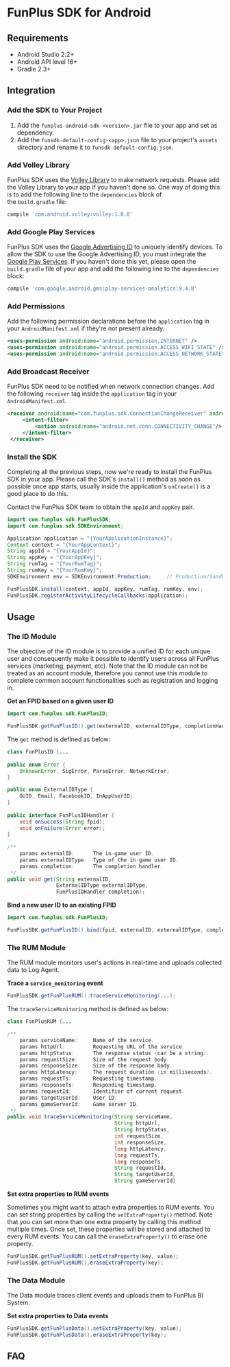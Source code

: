 # FunPlus SDK for Android

## Requirements

* Android Studio 2.2+
* Android API level 16+
* Gradle 2.3+

## Integration

### Add the SDK to Your Project

1. Add the `funplus-android-sdk-<version>.jar` file to your app and set as dependency.
2. Add the `funsdk-default-config-<app>.json` file to your project's `assets` directory and rename it to `funsdk-default-config.json`.

### Add Volley Library

FunPlus SDK uses the [Volley Library](https://developer.android.com/training/volley/index.html?hl=pt-br) to make network requests. Please add the Volley Library to your app if you haven't done so. One way of doing this is to add the following line to the `dependencies` block of the `build.gradle` file:

```groovy
compile 'com.android.volley:volley:1.0.0'
```

### Add Google Play Services

FunPlus SDK uses the [Google Advertising ID](https://support.google.com/googleplay/android-developer/answer/6048248?hl=en) to uniquely identify devices. To allow the SDK to use the Google Advertising ID, you must integrate the [Google Play Services](http://developer.android.com/google/play-services/setup.html). If you haven't done this yet, please open the `build.gradle` file of your app and add the following line to the `dependencies` block:

```groovy
compile 'com.google.android.gms:play-services-analytics:9.4.0'
```

### Add Permissions

Add the following permission declarations before the `application` tag in your `AndroidManifest.xml` if they're not present already.

```xml
<uses-permission android:name="android.permission.INTERNET" />
<uses-permission android:name="android.permission.ACCESS_WIFI_STATE" />
<uses-permission android:name="android.permission.ACCESS_NETWORK_STATE"/>
```

### Add Broadcast Receiver

FunPlus SDK need to be notified when network connection changes. Add the following `receiver` tag inside the `application` tag in your `AndroidManifest.xml`. 

```xml
<receiver android:name="com.funplus.sdk.ConnectionChangeReceiver" android:label="NetworkConnection">
     <intent-filter>
         <action android:name="android.net.conn.CONNECTIVITY_CHANGE"/>
     </intent-filter>
 </receiver>
```

### Install the SDK

Completing all the previous steps, now we're ready to install the FunPlus SDK in your app. Please call the SDK's `install()` method as soon as possible once app starts, usually inside the application's `onCreate()` is a good place to do this.

Contact the FunPlus SDK team to obtain the `appId` and `appKey` pair.

```java
import com.funplus.sdk.FunPlusSDK;
import com.funplus.sdk.SDKEnvironment;

Application application = "{YourApplicationInstance}";
Context context = "{YourAppContext}";
String appId = "{YourAppId}";
String appKey = "{YourAppKey}";
String rumTag = "{YourRumTag}";
String rumKey = "{YourRumKey}";
SDKEnvironment env = SDKEnvironment.Production;		// Production/Sandbox

FunPlusSDK.install(context, appId, appKey, rumTag, rumKey, env);
FunPlusSDK.registerActivityLifecycleCallbacks(application);
```

## Usage

### The ID Module

The objective of the ID module is to provide a unified ID for each unique user and consequently make it possible to identify users across all FunPlus services (marketing, payment, etc). Note that the ID module can not be treated as an account module, therefore you cannot use this module to complete common account functionalities such as registration and logging in.

**Get an FPID based on a given user ID**

```java
import com.funplus.sdk.FunPlusID;

FunPlusSDK.getFunPlusID().get(externalID, externalIDType, completionHandler);
```

The `get` method is defined as below:

```java
class FunPlusID {...
  
public enum Error {
    UnknownError, SigError, ParseError, NetworkError;
}

public enum ExternalIDType {
    GUID, Email, FacebookID, InAppUserID;
}
                 
public interface FunPlusIDHandler {
	void onSuccess(String fpid);
    void onFailure(Error error);
}
                 
/**
    params externalID:		The in-game user ID.
    params externalIDType:	Type of the in-game user ID.
    params completion:		The completion handler.
 */
public void get(String externalID,
                ExternalIDType externalIDType,
                FunPlusIDHandler completion);
```

**Bind a new user ID to an existing FPID**

```java
import com.funplus.sdk.FunPlusID;

FunPlusSDK.getFunPlusID().bind(fpid, externalID, externalIDType, completionHandler);
```

### The RUM Module

The RUM module monitors user's actions in real-time and uploads collected data to Log Agent.

**Trace a `service_monitoring` event**

```java
FunPlusSDK.getFunPlusRUM().traceServiceMonitoring(...);
```

The `traceServiceMonitoring` method is defined as below:

```java
class FunPlusRUM {...

/**
    params serviceName:		Name of the service.
    params httpUrl:			Requesting URL of the service.
    params httpStatus:		The response status (can be a string).
    params requestSize:		Size of the request body.
    params responseSize:	Size of the response body.
    params httpLatency:		The request duration (in milliseconds).
    params requestTs:		Requesting timestamp.
    params responseTs:		Responding timestamp.
    params requestId:		Identifier of current request.
    params targetUserId:	User ID.
    params gameServerId:	Game server ID.
 */
public void traceServiceMonitoring(String serviceName,
                                   String httpUrl,
                                   String httpStatus,
                                   int requestSize,
                                   int responseSize,
                                   long httpLatency,
                                   long requestTs,
                                   long responseTs,
                                   String requestId,
                                   String targetUserId,
                                   String gameServerId)
```

**Set extra properties to RUM events**

Sometimes you might want to attach extra properties to RUM events. You can set string properties by calling the `setExtraProperty()` method. Note that you can set more than one extra property by calling this method multiple times. Once set, these properties will be stored and attached to every RUM events. You can call the `eraseExtraProperty()` to erase one property.

```java
FunPlusSDK.getFunPlusRUM().setExtraProperty(key, value);
FunPlusSDK.getFunPlusRUM().eraseExtraProperty(key);
```

### The Data Module

The Data module traces client events and uploads them to FunPlus BI System.

**Set extra properties to Data events**

```java
FunPlusSDK.getFunPlusData().setExtraProperty(key, value);
FunPlusSDK.getFunPlusData().eraseExtraProperty(key);
```

## FAQ
